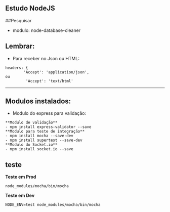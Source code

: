 ## Estudo NodeJS

##Pesquisar
- modulo: node-database-cleaner

## Lembrar:
- Para receber no Json ou HTML: 
```
headers: {
        'Accept': 'application/json',
ou
         'Accept': 'text/html'
```
---
## Modulos instalados:
- Modulo do express para validação:

``` 
**Modulo de validação**
- npm install express-validator --save
**Modulo para teste de integração**
- npm install mocha --save-dev
- npm install supertest --save-dev
**Modulo do Socket.io**
- npm install socket.io --save
```

## teste

**Teste em Prod**
```
node_modules/mocha/bin/mocha
```
**Teste em Dev**
```
NODE_ENV=test node_modules/mocha/bin/mocha
```

